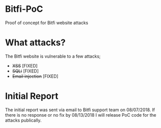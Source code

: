 # Bitfi-PoC
Proof of concept for Bitfi website attacks

# What attacks?

The Bitfi website is vulnerable to a few attacks;

  - ~~XSS~~ [FIXED]
  - ~~SQLi~~ [FIXED]
  - ~~Email injection~~ [FIXED]

# Initial Report

The initial report was sent via email to Bitfi support team on 08/07/2018. If there is no response or no fix by 08/13/2018 I will release PoC code for the attacks publically.

